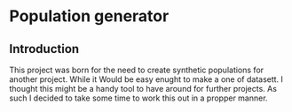 # Population generator

## Introduction
This project was born for the need to create synthetic populations for another project.
While it Would be easy enught to make a one of datasett. 
I thought this might be a handy tool to have around for further projects.
As such I decided to take some time to work this out in a propper manner.



